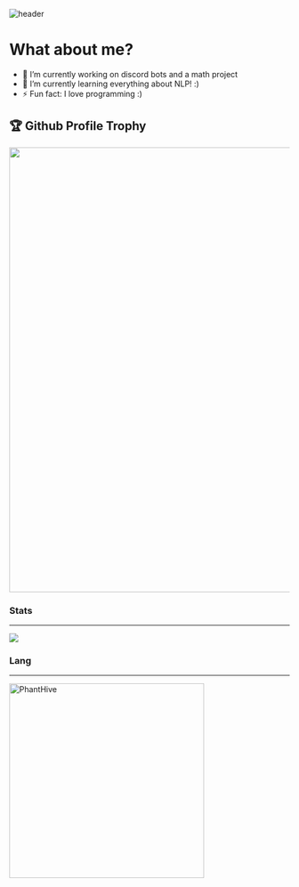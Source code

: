 

<!--
**PhantHive/PhantHive** is a ✨ _special_ ✨ repository because its `README.md` (this file) appears on your GitHub profile.

Here are some ideas to get you started:

- 🔭 I’m currently working on ...
- 🌱 I’m currently learning ...
- 👯 I’m looking to collaborate on ...
- 🤔 I’m looking for help with ...
- 💬 Ask me about ...
- 📫 How to reach me: ...
- 😄 Pronouns: ...
- ⚡ Fun fact: ...
-->


![header](https://imgur.com/2Ol38Ku.png)

<h1> What about me? </h1>

- 🔭 I’m currently working on discord bots and a math project
- 🌱 I’m currently learning everything about NLP! :)
- ⚡ Fun fact: I love programming :)

<h2>🏆 Github Profile Trophy</h2>
  <img width=800 src= "https://github-profile-trophy.vercel.app/?username=PhantHive&theme=radical"/>

<h3> Stats </h3>

--- 
  
<div>
  <img align="center" src = "https://github-readme-stats.vercel.app/api?username=PhantHive&theme=radical">
 
<h3> Lang </h3>
  
--- 
  
<img align="center" width=350 src="https://github-readme-stats.vercel.app/api/top-langs/?username=PhantHive&theme=radical" alt="PhantHive" />
